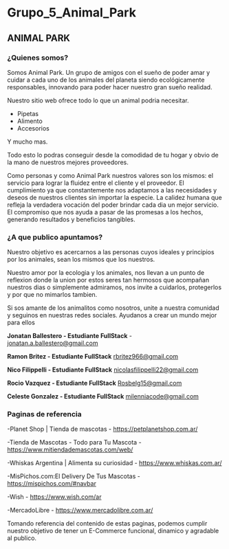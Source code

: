 # Grupo_5_Animal_Park

## ANIMAL PARK ##

### ¿Quienes somos? ###

Somos Animal Park.
Un grupo de amigos con el sueño de poder amar y cuidar a cada uno de los animales del planeta siendo ecológicamente responsables, innovando para poder hacer nuestro gran sueño realidad.

Nuestro sitio web ofrece todo lo que un animal podria necesitar.
- Pipetas
- Alimento
- Accesorios

Y mucho mas.

Todo esto lo podras conseguir desde la comodidad de tu hogar y obvio de la mano de nuestros mejores proveedores.

Como personas y como Animal Park nuestros valores son los mismos: el servicio para lograr la fluidez entre el cliente y el proveedor. 
El cumplimiento ya que constantemente nos adaptamos a las necesidades y deseos de nuestros clientes sin importar la especie.
La calidez humana que refleja la verdadera vocación del poder brindar cada dia un mejor servicio.
El compromiso que nos ayuda a pasar de las promesas a los hechos, generando resultados y beneficios tangibles.


### ¿A que publico apuntamos? ###

Nuestro objetivo es acercarnos a las personas cuyos ideales y principios por los animales, sean los mismos que los nuestros.

Nuestro amor por la ecologia y los animales, nos llevan a un punto de reflexion donde la union por estos seres tan hermosos que acompañan nuestros dias o simplemente admiramos, nos invite a cuidarlos, protegerlos y por que no mimarlos tambien.

Si sos amante de los animalitos como nosotros, unite a nuestra comunidad y seguinos en nuestras redes sociales. Ayudanos a crear un mundo mejor para ellos



**Jonatan Ballestero - Estudiante FullStack** - 
jonatan.a.ballestero@gmail.com

**Ramon Britez - Estudiante FullStack**
rbritez966@gmail.com

**Nico Filippelli - Estudiante FullStack**
nicolasfilippelli22@gmail.com

**Rocio Vazquez - Estudiante FullStack**
Rosbelg15@gmail.com

**Celeste Gonzalez - Estudiante FullStack**
milenniacode@gmail.com


### Paginas de referencia ###

-Planet Shop | Tienda de mascotas - https://petplanetshop.com.ar/

-Tienda de Mascotas - Todo para Tu Mascota - https://www.mitiendademascotas.com/web/

-Whiskas Argentina | Alimenta su curiosidad - https://www.whiskas.com.ar/

-MisPichos.com:El Delivery De Tus Mascotas - https://mispichos.com/#navbar

-Wish - https://www.wish.com/ar

-MercadoLibre - https://www.mercadolibre.com.ar/

Tomando referencia del contenido de estas paginas, podemos cumplir nuestro objetivo de tener un E-Commerce funcional, dinamico y agradable al publico.

